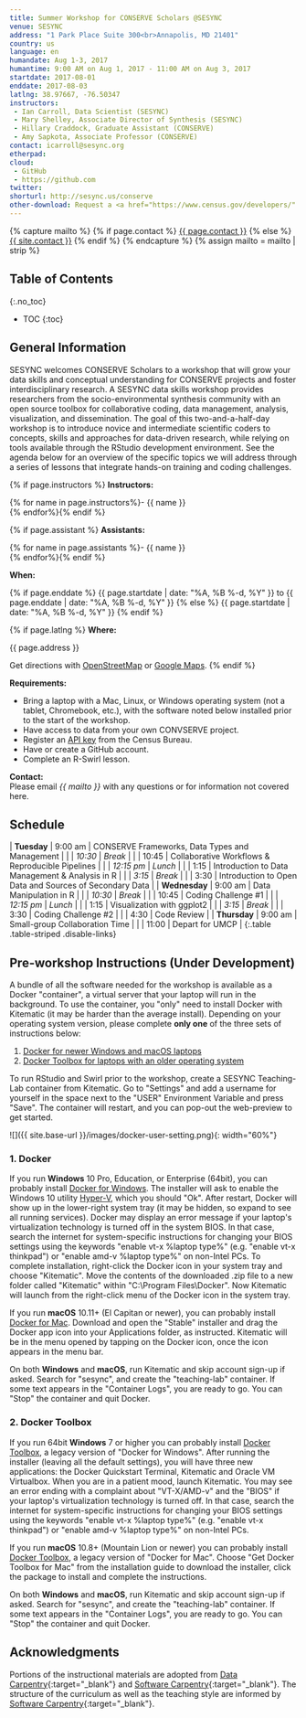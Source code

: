 ```yaml
---
title: Summer Workshop for CONSERVE Scholars @SESYNC
venue: SESYNC
address: "1 Park Place Suite 300<br>Annapolis, MD 21401"
country: us
language: en
humandate: Aug 1-3, 2017
humantime: 9:00 AM on Aug 1, 2017 - 11:00 AM on Aug 3, 2017
startdate: 2017-08-01
enddate: 2017-08-03
latlng: 38.97667, -76.50347
instructors:
 - Ian Carroll, Data Scientist (SESYNC)
 - Mary Shelley, Associate Director of Synthesis (SESYNC)
 - Hillary Craddock, Graduate Assistant (CONSERVE)
 - Amy Sapkota, Associate Professor (CONSERVE)
contact: icarroll@sesync.org
etherpad:
cloud:
 - GitHub
 - https://github.com
twitter:
shorturl: http://sesync.us/conserve
other-download: Request a <a href="https://www.census.gov/developers/" target="_blank">Census API Key</a>
---
```


<!-- Capture additional variables to use below. -->

{% capture mailto %}
{% if page.contact %}
  <a href='mailto:{{page.contact}}'>{{ page.contact }}</a>
{% else %}
  <a href='mailto:{{site.contact}}'>{{ site.contact }}</a>
{% endif %}
{% endcapture %}
{% assign mailto = mailto | strip %}

## Table of Contents
{:.no_toc}

* TOC
{:toc}

## General Information

SESYNC welcomes CONSERVE Scholars to a workshop that will grow your data skills and conceptual understanding for CONSERVE projects and foster interdisciplinary research.
A SESYNC data skills workshop provides researchers from the socio-environmental synthesis community with an open source toolbox for collaborative coding, data management, analysis, visualization, and dissemination.
The goal of this two-and-a-half-day workshop is to introduce novice and intermediate scientific coders to concepts, skills and approaches for data-driven research, while relying on tools available through the RStudio development environment.
See the agenda below for an overview of the specific topics we will address through a series of lessons that integrate hands-on training and coding challenges.

<!-- The next block displays instructors' names if they are available. -->

{% if page.instructors %}
**Instructors:**

{% for name in page.instructors%}- {{ name }}  
{% endfor%}{% endif %}

{% if page.assistant %}
**Assistants:**

{% for name in page.assistants %}- {{ name }}  
{% endfor%}{% endif %}

**When:**

{% if page.enddate %}
{{ page.startdate | date: "%A, %B %-d, %Y" }} to {{ page.enddate | date: "%A, %B %-d, %Y" }}
{% else %}
{{ page.startdate | date: "%A, %B %-d, %Y" }}
{% endif %}

<!-- The next block displays the address and links to a map showing directions. -->

{% if page.latlng %}
**Where:**

{{ page.address }}
  
Get directions with
<a href="//www.openstreetmap.org/?mlat={{ page.latlng | replace:',','&mlon=' }}&zoom=16">OpenStreetMap</a> or
<a href="//maps.google.com/maps?q={{ page.latlng }}">Google Maps</a>.
{% endif %}

<!-- Modify the next block if there are any special requirements. -->

**Requirements:**  

- Bring a laptop with a Mac, Linux, or Windows operating system (not a tablet, Chromebook, etc.), with the software noted below installed prior to the start of the workshop.
- Have access to data from your own CONVSERVE project.
- Register an [API key](https://www.census.gov/developers/) from the Census Bureau.
- Have or create a GitHub account.
- Complete an R-Swirl lesson.

**Contact:**  
Please email *{{ mailto }}* with any questions or for information not covered here.

## Schedule

| **Tuesday**   | 9:00 am    | CONSERVE Frameworks, Data Types and Management          |
|               | *10:30*    | *Break*                                                 |
|               | 10:45      | Collaborative Workflows & Reproducible Pipelines        |
|               | *12:15 pm* | *Lunch*                                                 |
|               | 1:15       | Introduction to Data Management & Analysis in R         |
|               | *3:15*     | *Break*                                                 |
|               | 3:30       | Introduction to Open Data and Sources of Secondary Data |
| **Wednesday** | 9:00 am    | Data Manipulation in R                                  |
|               | *10:30*    | *Break*                                                 |
|               | 10:45      | Coding Challenge #1                                     |
|               | *12:15 pm* | *Lunch*                                                 |
|               | 1:15       | Visualization with ggplot2                              |
|               | *3:15*     | *Break*                                                 |
|               | 3:30       | Coding Challenge #2                                     |
|               | 4:30       | Code Review                                             |
| **Thursday**  | 9:00 am    | Small-group Collaboration Time                          |
|               | 11:00      | Depart for UMCP                                         |
{:.table .table-striped .disable-links}

## Pre-workshop Instructions (Under Development)


A bundle of all the software needed for the workshop is available as a Docker "container", a virtual server that your laptop will run in the background. To use the container, you "only" need to install Docker with Kitematic (it may be harder than the average install). Depending on your operating system version, please complete **only one** of the three sets of instructions below:

1. [Docker for newer Windows and macOS laptops](#1-docker)
1. [Docker Toolbox for laptops with an older operating system](#2-docker-toolbox)

To run RStudio and Swirl prior to the workshop, create a SESYNC Teaching-Lab container from Kitematic. Go to "Settings" and add a username for yourself in the space next to the "USER" Environment Variable and press "Save". The container will restart, and you can pop-out the web-preview to get started.

![]({{ site.base-url }}/images/docker-user-setting.png){: width="60%"}

### 1. Docker

If you run **Windows** 10 Pro, Education, or Enterprise (64bit), you can probably install [Docker for Windows](https://docs.docker.com/docker-for-windows/install/#install-docker-for-windows). The installer will ask to enable the Windows 10 utility [Hyper-V](https://docs.docker.com/docker-for-windows/troubleshoot/#hyper-v), which you should "Ok". After restart, Docker will show up in the lower-right system tray (it may be hidden, so expand to see all running services). Docker may display an error message if your laptop's virtualization technology is turned off in the system BIOS. In that case, search the internet for system-specific instructions for changing your BIOS settings using the keywords "enable vt-x %laptop type%" (e.g. "enable vt-x thinkpad") or "enable amd-v %laptop type%" on non-Intel PCs. To complete installation, right-click the Docker icon in your system tray and choose "Kitematic". Move the contents of the downloaded .zip file to a new folder called "Kitematic" within "C:\Program Files\Docker". Now Kitematic will launch from the right-click menu of the Docker icon in the system tray.

If you run **macOS** 10.11+ (El Capitan or newer), you can probably install [Docker for Mac](https://docs.docker.com/docker-for-mac/install/). Download and open the "Stable" installer and drag the Docker app icon into your Applications folder, as instructed. Kitematic will be in the menu opened by tapping on the Docker icon, once the icon appears in the menu bar.

On both **Windows** and **macOS**, run Kitematic and skip account sign-up if asked. Search for "sesync", and create the "teaching-lab" container. If some text appears in the "Container Logs", you are ready to go. You can "Stop" the container and quit Docker.

### 2. Docker Toolbox

If you run 64bit **Windows** 7 or higher you can probably install [Docker Toolbox](https://docs.docker.com/toolbox/toolbox_install_windows/), a legacy version of "Docker for Windows". After running the installer (leaving all the default settings), you will have three new applications: the Docker Quickstart Terminal, Kitematic and Oracle VM Virtualbox. When you are in a patient mood, launch Kitematic. You may see an error ending with a complaint about "VT-X/AMD-v" and the "BIOS" if your laptop's virtualization technology is turned off. In that case, search the internet for system-specific instructions for changing your BIOS settings using the keywords "enable vt-x %laptop type%" (e.g. "enable vt-x thinkpad") or "enable amd-v %laptop type%" on non-Intel PCs.

If you run **macOS** 10.8+ (Mountain Lion or newer) you can probably install [Docker Toolbox](https://docs.docker.com/toolbox/toolbox_install_mac/), a legacy version of "Docker for Mac". Choose "Get Docker Toolbox for Mac" from the installation guide to download the installer, click the package to install and complete the instructions.

On both **Windows** and **macOS**, run Kitematic and skip account sign-up if asked. Search for "sesync", and create the "teaching-lab" container. If some text appears in the "Container Logs", you are ready to go. You can "Stop" the container and quit Docker.

## Acknowledgments

Portions of the instructional materials are adopted from [Data Carpentry](http://www.datacarpentry.org){:target="_blank"} and [Software Carpentry](http://software-carpentry.org){:target="_blank"}.
The structure of the curriculum as well as the teaching style are informed by [Software Carpentry](http://software-carpentry.org){:target="_blank"}.
